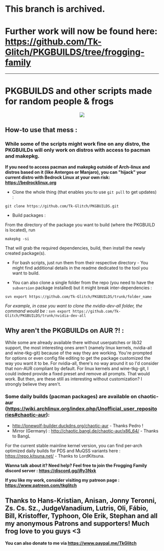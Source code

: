 # This branch is archived.
# Further work will now be found here: https://github.com/Tk-Glitch/PKGBUILDS/tree/frogging-family

------------------------------------------------------------

# PKGBUILDS and other scripts made for random people & frogs

<p align="center">
  <img src="https://cdn.discordapp.com/attachments/472158720399245323/501778941913202708/tkgfrogu.png">
</p>

## How-to use that mess :

### While some of the scripts might work fine on any distro, the PKGBUILDs will only work on distros with access to pacman and makepkg.
**If you need to access pacman and makepkg outside of Arch-linux and distros based on it (like Antergos or Manjaro), you can "hijack" your current distro with Bedrock Linux at your own risk: https://bedrocklinux.org**  

 * Clone the whole thing (that enables you to use `git pull` to get updates) :
```
git clone https://github.com/Tk-Glitch/PKGBUILDS.git
```

 * Build packages :

From the directory of the package you want to build (where the PKGBUILD is located), run
```
makepkg -si
```
That will grab the required dependencies, build, then install the newly created package(s).


 * For bash scripts, just run them from their respective directory - You might find additional details in the readme dedicated to the tool you want to build.


 * You can also clone a single folder from the repo (you need to have the `subversion` package installed) but it might break inter-dependencies :
```
svn export https://github.com/Tk-Glitch/PKGBUILDS/trunk/folder_name
```
*For example, in case you want to clone the nvidia-dev-all folder, the command would be :* `svn export https://github.com/Tk-Glitch/PKGBUILDS/trunk/nvidia-dev-all`


## Why aren't the PKGBUILDs on AUR ?! :

While some are already available there without userpatches or lib32 support, the most interesting ones aren't (namely linux kernels, nvidia-all and wine-tkg-git) because of the way they are working. You're prompted for options or even config file editing to get the package customized the way you want it to be. For nvidia-all, there's no way around it so I'd consider that non-AUR compliant by default. For linux kernels and wine-tkg-git, I could indeed provide a fixed preset and remove all prompts. That would work. But then, are these still as interesting without customization? I strongly believe they aren't.


### Some daily builds (pacman packages) are available on chaotic-aur (https://wiki.archlinux.org/index.php/Unofficial_user_repositories#chaotic-aur):
- http://lonewolf-builder.duckdns.org/chaotic-aur - Thanks Pedro !
- Mirror (Germany) : http://chaotic.bangl.de/chaotic-aur/x86_64/ - Thanks to BangL

For the current stable mainline kernel version, you can find per-arch optimized daily builds for PDS and MuQSS variants here : https://repo.kitsuna.net/ - Thanks to LordKitsuna.

**Wanna talk about it? Need help? Feel free to join the Frogging Family discord server : https://discord.gg/jRy3Nxk**

**If you like my work, consider visiting my patreon page : https://www.patreon.com/tkglitch**

## Thanks to Hans-Kristian, Anisan, Jonny Teronni, Zs. Cs. Sz., JudgeVanadium, Lutris, Oli, Fábio, Bill, Kristoffer, Typhoon, Ole Erik, Stephan and all my anonymous Patrons and supporters! Much frog love to you guys <3


**You can also donate to me via https://www.paypal.me/TkGlitch**
